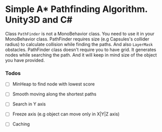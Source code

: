 # Simple A* Pathfinding Algorithm. Unity3D and C#


Class `PathFinder` is not a MonoBehavior class. You need to use it in your MonoBehavior class. PathFinder requires size (e.g Capsules's collider radius) to calculate collision while finding the paths. And also `LayerMask` obstacles.
PathFinder class doesn't require you to have grid. It generates nodes while searching the path. And it will keep in mind size of the object you have provided.

### Todos
- [ ] MinHeap to find node with lowest score
- [ ] Smooth moving along the shortest paths
- [ ] Search in Y axis
- [ ] Freeze axis (e.g object can move only in X|Y|Z axis)
- [ ] Caching

